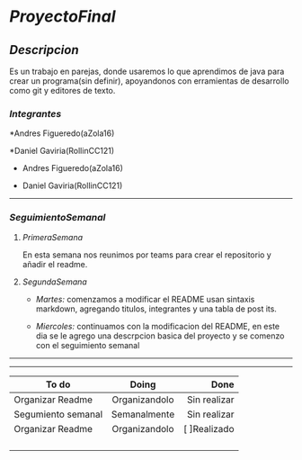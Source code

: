 # _ProyectoFinal_
 

## ___Descripcion___

Es un trabajo en parejas, donde usaremos lo que aprendimos de java para crear un programa(sin definir), apoyandonos con erramientas de desarrollo como git y editores de texto. 



### ___Integrantes___

[img1]: C:\Users\Dan_G\OneDrive\Documents\GitHub\ProyectoFinal\imagenes\81369594.png
*Andres Figueredo(aZola16)

[img2]: C:\Users\Dan_G\OneDrive\Documents\GitHub\ProyectoFinal\imagenes\78520146.png
*Daniel Gaviria(RollinCC121)


[img1]: C:\Users\Dan_G\OneDrive\Documents\GitHub\ProyectoFinal\imagenes\81369594.png
* Andres Figueredo(aZola16)

[img2]: (https://e00-marca.uecdn.es/assets/multimedia/imagenes/2020/04/08/15863374252712.jpg)
* Daniel Gaviria(RollinCC121)

---

### ___SeguimientoSemanal___
1. _PrimeraSemana_
   
   En esta semana nos reunimos por teams para crear el repositorio y añadir el readme. 

2. _SegundaSemana_
    <html>
    <body>
    <p style=»text-align: justify;»> 
   
   * _Martes:_ comenzamos a modificar el README usan sintaxis markdown, agregando titulos, integrantes y una tabla de post its.

   * _Miercoles:_ continuamos con la modificacion del README, en este dia se le agrego una descrpcion basica del proyecto y se comenzo con el seguimiento semanal

    </p>
    </body>
    </html>
---
---


|To do              |Doing           |Done           |
|-------------------|:--------------:|--------------:|
|Organizar Readme   |Organizandolo   |Sin realizar   |
|Segumiento semanal |Semanalmente    |Sin realizar   |
|Organizar Readme   |Organizandolo   |[ ]Realizado   |
|                   |                |               |
|                   |                |               |
|                   |                |               |
|                   |                |               |